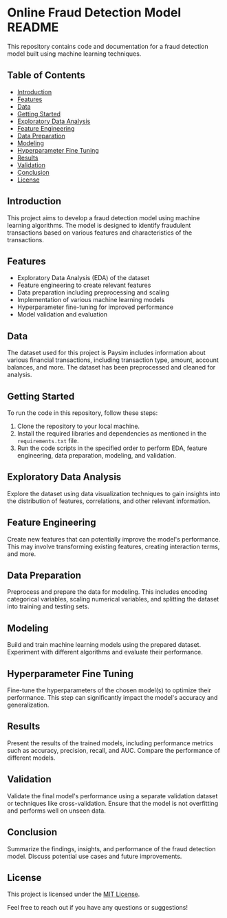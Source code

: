 # Online Fraud Detection Model README

This repository contains code and documentation for a fraud detection model built using machine learning techniques.

## Table of Contents
- [Introduction](#introduction)
- [Features](#features)
- [Data](#data)
- [Getting Started](#getting-started)
- [Exploratory Data Analysis](#exploratory-data-analysis)
- [Feature Engineering](#feature-engineering)
- [Data Preparation](#data-preparation)
- [Modeling](#modeling)
- [Hyperparameter Fine Tuning](#hyperparameter-fine-tuning)
- [Results](#results)
- [Validation](#validation)
- [Conclusion](#conclusion)
- [License](#license)

## Introduction
This project aims to develop a fraud detection model using machine learning algorithms. The model is designed to identify fraudulent transactions based on various features and characteristics of the transactions.

## Features
- Exploratory Data Analysis (EDA) of the dataset
- Feature engineering to create relevant features
- Data preparation including preprocessing and scaling
- Implementation of various machine learning models
- Hyperparameter fine-tuning for improved performance
- Model validation and evaluation

## Data
The dataset used for this project is Paysim includes information about various financial transactions, including transaction type, amount, account balances, and more. The dataset has been preprocessed and cleaned for analysis.

## Getting Started
To run the code in this repository, follow these steps:
1. Clone the repository to your local machine.
2. Install the required libraries and dependencies as mentioned in the `requirements.txt` file.
3. Run the code scripts in the specified order to perform EDA, feature engineering, data preparation, modeling, and validation.

## Exploratory Data Analysis
Explore the dataset using data visualization techniques to gain insights into the distribution of features, correlations, and other relevant information.

## Feature Engineering
Create new features that can potentially improve the model's performance. This may involve transforming existing features, creating interaction terms, and more.

## Data Preparation
Preprocess and prepare the data for modeling. This includes encoding categorical variables, scaling numerical variables, and splitting the dataset into training and testing sets.

## Modeling
Build and train machine learning models using the prepared dataset. Experiment with different algorithms and evaluate their performance.

## Hyperparameter Fine Tuning
Fine-tune the hyperparameters of the chosen model(s) to optimize their performance. This step can significantly impact the model's accuracy and generalization.

## Results
Present the results of the trained models, including performance metrics such as accuracy, precision, recall, and AUC. Compare the performance of different models.

## Validation
Validate the final model's performance using a separate validation dataset or techniques like cross-validation. Ensure that the model is not overfitting and performs well on unseen data.

## Conclusion
Summarize the findings, insights, and performance of the fraud detection model. Discuss potential use cases and future improvements.

## License
This project is licensed under the [MIT License](LICENSE).

Feel free to reach out if you have any questions or suggestions!

